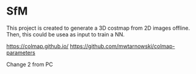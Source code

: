 # SfM
This project is created to generate a 3D costmap from 2D images offline.
Then, this could be usea as input to train a NN.

https://colmap.github.io/
https://github.com/mwtarnowski/colmap-parameters

Change 2 from PC
